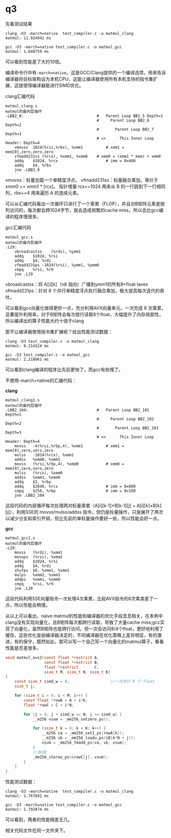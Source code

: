 # q3

先看测试结果
```
clang -O3 -march=native  test_compiler.c -o matmul_clang
matmul: 11.924942 ms

gcc -O3 -march=native test_compiler.c -o matmul_gcc
matmul: 1.648759 ms
```
可以看到性能差了大约10倍。

编译命令行中有`-march=native`，这是GCC/Clang提供的一个编译选项，用来告诉编译器将目标架构设为本机CPU，这能让编译器使用所有本机支持的指令集扩展，这就使得编译器能进行SIMD优化。

clang汇编代码
```
matmul_clang.s
matmul的最内层循环
.LBB2_8:                                #   Parent Loop BB2_5 Depth=1
                                        #     Parent Loop BB2_6 Depth=2
                                        #       Parent Loop BB2_7 Depth=3
                                        # =>      This Inner Loop Header: Depth=4
	vmovss	1024(%rsi,%rbx), %xmm1          # xmm1 = mem[0],zero,zero,zero
	vfmadd231ss	(%rcx), %xmm1, %xmm0    # xmm0 = (xmm1 * mem) + xmm0
	addq	$1024, %rcx                     # imm = 0x400
	addq	$4, %rbx
	jne	.LBB2_8
```
vmovss：标量加载一个单精度浮点。
vfmadd231ss：标量融合乘加，等价于 xmm0 += xmm1 * [rcx]。
指针增量 rcx+=1024 用来从 B 的一行跳到下一行相同列，rbx+=4 用来遍历 A 的连续元素。

可以从汇编代码看出一次循环只进行了一个乘累（FLOP），并且对B矩阵元素是按列访问的，每次都会跨1024字节，就会造成频繁的cache miss，所以会比gcc编译的程序慢很多。

gcc汇编代码
```
matmul_gcc.s
matmul的最内层循环
.L29:
	vbroadcastss	(%rdi), %ymm1
	addq	$1024, %rsi
	addq	$4, %rdi
	vfmadd231ps	-1024(%rsi), %ymm1, %ymm0
	cmpq	%rsi, %r9
	jne	.L29
```
vbroadcastss：将 A[i][k]（rdi 指向）广播到ymm1的所有8×float lanes
vfmadd231ps：针对 8 个并行单精度浮点执行融合乘加，极大提高每次迭代的吞吐。

可以看到gcc向量化做得更好一点，充分利用AVX向量单元，一次完成 8 次乘累，显著提升利用率，对于B矩阵会每次按行读取8个float，大幅提升了内存局部性，所以编译出的算子性能大约十倍于clang

那不让编译器使用指令集扩展呢？给出性能测试数据：
```
clang -O3 test_compiler.c -o matmul_clang
matmul: 8.214324 ms

gcc -O3 test_compiler.c -o matmul_gcc
matmul: 2.218961 ms
```
可以看到clang编译的程序比先前更快了，而gcc有些慢了。

不使用-march=native的汇编代码：

**clang**
```
matmul_clang1.s
matmul的最内层循环
.LBB2_104:                              #   Parent Loop BB2_101 Depth=1
                                        #     Parent Loop BB2_102 Depth=2
                                        #       Parent Loop BB2_103 Depth=3
                                        # =>      This Inner Loop Header: Depth=4
	movss	-4(%rsi,%rbp,4), %xmm1          # xmm1 = mem[0],zero,zero,zero
	mulss	-1024(%rcx), %xmm1
	addss	%xmm0, %xmm1
	movss	(%rsi,%rbp,4), %xmm0            # xmm0 = mem[0],zero,zero,zero
	mulss	(%rcx), %xmm0
	addss	%xmm1, %xmm0
	addq	$2, %rbp
	addq	$2048, %rcx                     # imm = 0x800
	cmpq	$256, %rbp                      # imm = 0x100
	jne	.LBB2_104
```
这段代码的内层循环每次处理两对标量乘累（A[i][k-1]×B[k-1][j] + A[i][k]×B[k][j]），利用SSE的 movss/mulss/addss 指令，但仍是标量操作，只是展开了两次以减少分支和索引开销，但比先前的单标量操作要好一些，所以性能会好一点。

**gcc**
```
matmul_gcc1.s
matmul的最内层循环
.L28:
	movss	(%rdi), %xmm1
	movups	(%rsi), %xmm2
	addq	$1024, %rsi
	addq	$4, %rdi
	shufps	$0, %xmm1, %xmm1
	mulps	%xmm2, %xmm1
	addps	%xmm1, %xmm0
	cmpq	%rsi, %r9
	jne	.L28
```
这段代码利用SSE向量指令一次处理4次乘累，比起AVX指令的8次乘类差了一点，所以性能会稍慢。

从以上可以看出，naive matmul的性能和编译器的优化手段息息相关，在本例中clang没有实现向量化，且B矩阵每次都跨行读取，导致了大量cache miss;gcc实现了向量化，虽然B矩阵也是跨行访问，但一次会访问8/4个float，更好地利用了缓存。这些优化是由编译器决定的，不同编译器在优化策略上差异明显，有的激进，有的保守，既然如此，那可以写一个自己写一个向量化的matmul算子，看看性能是否差很多。
```c
void matmul_avx2(const float *restrict A,
                 const float *restrict B,
                 float *restrict       C,
                 size_t M, size_t N, size_t K)
{
    const size_t simd_w = 8;                  //一次并行 8 个 float
    size_t j;

    for (size_t i = 0; i < M; i++) {
        const float *rowA = A + i*K;
        float *rowC = C + i*N;

        for (j = 0; j + simd_w <= N; j += simd_w) {
            __m256 vsum = _mm256_setzero_ps();  

            for (size_t k = 0; k < K; k++) {
                __m256 va = _mm256_set1_ps(rowA[k]);             
                __m256 vb = _mm256_loadu_ps(&B[k*N + j]);         
                vsum = _mm256_fmadd_ps(va, vb, vsum);
            }
            //存回C
            _mm256_storeu_ps(&rowC[j], vsum);
        }
    }
}
```
性能测试数据：
```
clang -O3 -march=native  test_compiler.c -o matmul_clang
matmul: 1.767841 ms

gcc -O3 -march=native test_compiler.c -o matmul_gcc
matmul: 1.792874 ms
```

可以看到，两者的性能相差无几。

相关代码文件在同一文件夹下。